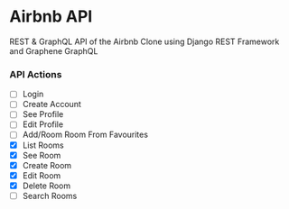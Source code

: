 # Airbnb API

REST & GraphQL API of the Airbnb Clone using Django REST Framework and Graphene GraphQL

### API Actions

- [ ] Login
- [ ] Create Account
- [ ] See Profile
- [ ] Edit Profile
- [ ] Add/Room Room From Favourites
- [x] List Rooms
- [x] See Room
- [x] Create Room
- [x] Edit Room
- [x] Delete Room
- [ ] Search Rooms
